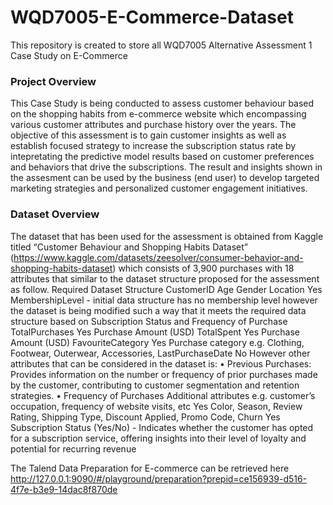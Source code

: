 # WQD7005-E-Commerce-Dataset
This repository is created to store all WQD7005 Alternative Assessment 1 Case Study on E-Commerce

### Project Overview
This Case Study is being conducted to assess customer behaviour based on the shopping habits from e-commerce website which encompassing various customer attributes and purchase history over the years. The objective of this assessment is to gain customer insights as well as establish focused strategy to increase the subscription status rate by intepretating the predictive model results based on customer preferences and behaviors that drive the subscriptions. The result and insights shown in the assesment can be used by the business (end user) to develop targeted marketing strategies and personalized customer engagement initiatives.

### Dataset Overview
The dataset that has been used for the assessment is obtained from Kaggle titled “Customer Behaviour and Shopping Habits Dataset” (https://www.kaggle.com/datasets/zeesolver/consumer-behavior-and-shopping-habits-dataset) which consists of  3,900 purchases with 18 attributes that similar to the dataset structure proposed for the assessment as follow. 
Required Dataset Structure
CustomerID
Age	
Gender
Location	Yes	
MembershipLevel - initial data structure has no membership level however the dataset is being modified such a way that it meets the required data structure based on Subscription Status and Frequency of Purchase
TotalPurchases	Yes	Purchase Amount (USD)
TotalSpent	Yes	Purchase Amount (USD)
FavouriteCategory	Yes	Purchase category e.g. Clothing, Footwear, Outerwear, Accessories,
LastPurchaseDate	No	However other attributes that can be considered in the dataset is:
•	Previous Purchases: Provides information on the number or frequency of prior purchases made by the customer, contributing to customer segmentation and retention strategies.
•	Frequency of Purchases
Additional attributes e.g. customer’s occupation, frequency of website visits, etc	Yes	Color, Season, Review Rating, Shipping Type, Discount Applied, Promo Code, 
Churn	Yes	Subscription Status (Yes/No) - Indicates whether the customer has opted for a subscription service, offering insights into their level of loyalty and potential for recurring revenue


The Talend Data Preparation for E-commerce can be retrieved here http://127.0.0.1:9090/#/playground/preparation?prepid=ce156939-d516-4f7e-b3e9-14dac8f870de
